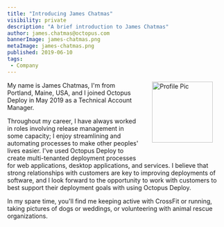 ```yaml
---
title: "Introducing James Chatmas"
visibility: private
description: "A brief introduction to James Chatmas"
author: james.chatmas@octopus.com
bannerImage: james-chatmas.png
metaImage: james-chatmas.png
published: 2019-06-10
tags:
 - Company
---
```

<div style="float: right; margin: 30px; margin-top: 0">
<img alt="Profile Pic" src="https://i.octopus.com/site/team/james-chatmas.jpg" height="140" width="140" />
</div>

My name is James Chatmas, I'm from Portland, Maine, USA, and I joined Octopus Deploy in May 2019 as a Technical Account Manager.

Throughout my career, I have always worked in roles involving release management in some capacity; I enjoy streamlining and automating processes to make other peoples' lives easier. I've used Octopus Deploy to create multi-tenanted deployment processes for web applications, desktop applications, and services. I believe that strong relationships with customers are key to improving deployments of software, and I look forward to the opportunity to work with customers to best support their deployment goals with using Octopus Deploy.

In my spare time, you'll find me keeping active with CrossFit or running, taking pictures of dogs or weddings, or volunteering with animal rescue organizations.